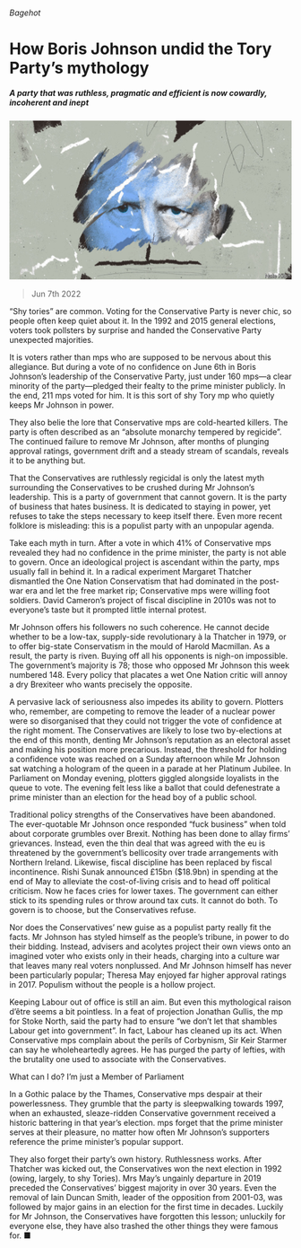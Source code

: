 ###### Bagehot

# How Boris Johnson undid the Tory Party’s mythology 

##### A party that was ruthless, pragmatic and efficient is now cowardly, incoherent and inept 

![image](images/20220611_BRD000.jpg) 

> Jun 7th 2022 

“Shy tories” are common. Voting for the Conservative Party is never chic, so people often keep quiet about it. In the 1992 and 2015 general elections, voters took pollsters by surprise and handed the Conservative Party unexpected majorities. 

It is voters rather than mps who are supposed to be nervous about this allegiance. But during a vote of no confidence on June 6th in Boris Johnson’s leadership of the Conservative Party, just under 160 mps—a clear minority of the party—pledged their fealty to the prime minister publicly. In the end, 211 mps voted for him. It is this sort of shy Tory mp who quietly keeps Mr Johnson in power. 

They also belie the lore that Conservative mps are cold-hearted killers. The party is often described as an “absolute monarchy tempered by regicide”. The continued failure to remove Mr Johnson, after months of plunging approval ratings, government drift and a steady stream of scandals, reveals it to be anything but. 

That the Conservatives are ruthlessly regicidal is only the latest myth surrounding the Conservatives to be crushed during Mr Johnson’s leadership. This is a party of government that cannot govern. It is the party of business that hates business. It is dedicated to staying in power, yet refuses to take the steps necessary to keep itself there. Even more recent folklore is misleading: this is a populist party with an unpopular agenda.

Take each myth in turn. After a vote in which 41% of Conservative mps revealed they had no confidence in the prime minister, the party is not able to govern. Once an ideological project is ascendant within the party, mps usually fall in behind it. In a radical experiment Margaret Thatcher dismantled the One Nation Conservatism that had dominated in the post-war era and let the free market rip; Conservative mps were willing foot soldiers. David Cameron’s project of fiscal discipline in 2010s was not to everyone’s taste but it prompted little internal protest. 

Mr Johnson offers his followers no such coherence. He cannot decide whether to be a low-tax, supply-side revolutionary à la Thatcher in 1979, or to offer big-state Conservatism in the mould of Harold Macmillan. As a result, the party is riven. Buying off all his opponents is nigh-on impossible. The government’s majority is 78; those who opposed Mr Johnson this week numbered 148. Every policy that placates a wet One Nation critic will annoy a dry Brexiteer who wants precisely the opposite. 

A pervasive lack of seriousness also impedes its ability to govern. Plotters who, remember, are competing to remove the leader of a nuclear power were so disorganised that they could not trigger the vote of confidence at the right moment. The Conservatives are likely to lose two by-elections at the end of this month, denting Mr Johnson’s reputation as an electoral asset and making his position more precarious. Instead, the threshold for holding a confidence vote was reached on a Sunday afternoon while Mr Johnson sat watching a hologram of the queen in a parade at her Platinum Jubilee. In Parliament on Monday evening, plotters giggled alongside loyalists in the queue to vote. The evening felt less like a ballot that could defenestrate a prime minister than an election for the head boy of a public school. 

Traditional policy strengths of the Conservatives have been abandoned. The ever-quotable Mr Johnson once responded “fuck business” when told about corporate grumbles over Brexit. Nothing has been done to allay firms’ grievances. Instead, even the thin deal that was agreed with the eu is threatened by the government’s bellicosity over trade arrangements with Northern Ireland. Likewise, fiscal discipline has been replaced by fiscal incontinence. Rishi Sunak announced £15bn ($18.9bn) in spending at the end of May to alleviate the cost-of-living crisis and to head off political criticism. Now he faces cries for lower taxes. The government can either stick to its spending rules or throw around tax cuts. It cannot do both. To govern is to choose, but the Conservatives refuse. 

Nor does the Conservatives’ new guise as a populist party really fit the facts. Mr Johnson has styled himself as the people’s tribune, in power to do their bidding. Instead, advisers and acolytes project their own views onto an imagined voter who exists only in their heads, charging into a culture war that leaves many real voters nonplussed. And Mr Johnson himself has never been particularly popular; Theresa May enjoyed far higher approval ratings in 2017. Populism without the people is a hollow project. 

Keeping Labour out of office is still an aim. But even this mythological raison d’être seems a bit pointless. In a feat of projection Jonathan Gullis, the mp for Stoke North, said the party had to ensure “we don’t let that shambles Labour get into government”. In fact, Labour has cleaned up its act. When Conservative mps complain about the perils of Corbynism, Sir Keir Starmer can say he wholeheartedly agrees. He has purged the party of lefties, with the brutality one used to associate with the Conservatives. 

What can I do? I’m just a Member of Parliament 

In a Gothic palace by the Thames, Conservative mps despair at their powerlessness. They grumble that the party is sleepwalking towards 1997, when an exhausted, sleaze-ridden Conservative government received a historic battering in that year’s election. mps forget that the prime minister serves at their pleasure, no matter how often Mr Johnson’s supporters reference the prime minister’s popular support.

They also forget their party’s own history. Ruthlessness works. After Thatcher was kicked out, the Conservatives won the next election in 1992 (owing, largely, to shy Tories). Mrs May’s ungainly departure in 2019 preceded the Conservatives’ biggest majority in over 30 years. Even the removal of Iain Duncan Smith, leader of the opposition from 2001-03, was followed by major gains in an election for the first time in decades. Luckily for Mr Johnson, the Conservatives have forgotten this lesson; unluckily for everyone else, they have also trashed the other things they were famous for. ■





